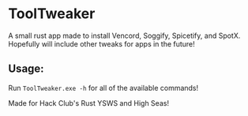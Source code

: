 # ToolTweaker

A small rust app made to install Vencord, Soggify, Spicetify, and SpotX. Hopefully will include other tweaks for apps in the future!

## Usage:
Run ```ToolTweaker.exe -h``` for all of the available commands!

Made for Hack Club's Rust YSWS and High Seas!